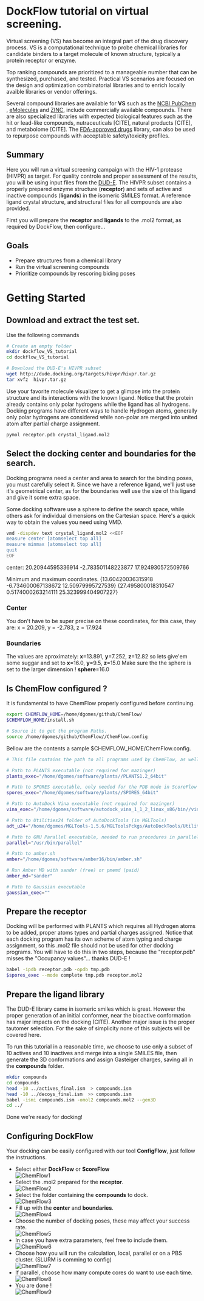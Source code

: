 # DockFlow tutorial on virtual screening.
Virtual screening (VS) has become an integral part of the drug discovery process. VS is a computational technique to probe chemical libraries for candidate binders to a target molecule of known structure, typically a protein receptor or enzyme.

Top ranking compounds are prioritized to a manageable number that can be synthesized, purchased, and tested. Practical VS scenarios are focused on the design and optimization combinatorial libraries and to enrich locally avaible libraries or vendor offerings.

Several compound libraries are available for **VS** such as the [NCBI PubChem ](http://pubchem.ncbi.nlm.nih.gov), [eMolecules](www.emolecules.com) and [ZINC](zinc.docking.org), include commercially available compounds. There are also specialized libraries with expected biological features such as the hit or lead-like compounds, nutraceuticals [CITE], natural products [CITE], and metabolome [CITE].  The [FDA-approved drugs](www.epa.gov/ncct/dsstox) library, can also be used to repurpose compounds with acceptable safety/toxicity profiles.

## Summary
Here you will run a virtual screening campaign with the HIV-1 protease (HIVPR) as target. For quality controle and proper assessment of the results, you will be using input files from the [DUD-E](dude.docking.org "DUD-E: A Database of Useful (Docking) Decoys — Enhanced"). The HIVPR subset contains a properly prepared enzyme structure (**receptor**) and sets of active and inactive compounds (**ligands**) in the isomeric SMILES format. A reference ligand crystal structure, and structural files for all compounds are also provided.

First you will prepare the **receptor** and **ligands** to the .mol2 format, as required by DockFlow, then configure...

## Goals
* Prepare structures from a chemical library
* Run the virtual screening compounds
* Prioritize compounds by rescoring biding poses

# Getting Started
## Download and extract the test set.
Use the following commands 
```bash
# Create an empty folder
mkdir dockflow_VS_tutorial
cd dockflow_VS_tutorial

# Download the DUD-E's HIVPR subset
wget http://dude.docking.org/targets/hivpr/hivpr.tar.gz
tar xvfz  hivpr.tar.gz
```
Use your favorite molecule visualizer to get a glimpse into the protein structure and its interactions with the known ligand. Notice that the protein already contains only polar hydrogens while the ligand has all hydrogens. Docking programs have different ways to handle Hydrogen atoms, generally only polar hydrogens are considered while non-polar are merged into united atom after partial charge assignment. 
```bash
pymol receptor.pdb crystal_ligand.mol2
```
## Select the docking center and boundaries for the search.
Docking programs need a center and area to search for the binding poses, you must carefully select it. Since we have a reference ligand, we'll just use it's geometrical center, as for the boundaries well use the size of this ligand and give it some extra space. 

Some docking software use a sphere to define the search space, while others ask for individual dimensions on the Cartesian space. Here's a quick way to obtain the values you need using VMD.
```bash
vmd -dispdev text crystal_ligand.mol2 <<EOF
measure center [atomselect top all] 
measure minmax [atomselect top all] 
quit
EOF
```
center: 
20.20944595336914 -2.783501148223877 17.924930572509766

Minimum and maximum coordinates.
{13.60420036315918 -6.734600067138672 12.50979995727539} {27.495800018310547 0.5174000263214111 25.323999404907227}

### Center
You don't have to be super precise on these coordinates, for this case, they are:
x = 20.209, y = -2.783, z = 17.924
### Boundaries
The values are aproximately: 
**x**=13.891, **y**=7.252, **z**=12.82
so lets give'em some suggar and set to
**x**=16.0, **y**=9.5, **z**=15.0
Make sure the the sphere is set to the larger dimension !
**sphere**=16.0


## Is ChemFlow configured ?
It is fundamental to have ChemFlow properly configured before continuing.
```bash
export CHEMFLOW_HOME=/home/dgomes/github/ChemFlow/
$CHEMFLOW_HOME/install.sh

# Source it to get the program Paths.
source /home/dgomes/github/ChemFlow//ChemFlow.config
```
Bellow are the contents a sample $CHEMFLOW_HOME/ChemFlow.config. 
```bash
# This file contains the path to all programs used by ChemFlow, as well as some default parameters.

# Path to PLANTS executable (not required for mazinger)
plants_exec="/home/dgomes/software/plants//PLANTS1.2_64bit"

# Path to SPORES executable, only needed for the PDB mode in ScoreFlow
spores_exec="/home/dgomes/software/plants//SPORES_64bit"

# Path to AutoDock Vina executable (not required for mazinger)
vina_exec="/home/dgomes/software/autodock_vina_1_1_2_linux_x86/bin//vina"

# Path to Utilities24 folder of AutoDockTools (in MGLTools)
adt_u24="/home/dgomes/MGLTools-1.5.6/MGLToolsPckgs/AutoDockTools/Utilities24/"

# Path to GNU Parallel executable, needed to run procedures in parallel locally.
parallel="/usr/bin/parallel"

# Path to amber.sh
amber="/home/dgomes/software/amber16/bin/amber.sh"

# Run Amber MD with sander (free) or pmemd (paid)
amber_md="sander"

# Path to Gaussian executable
gaussian_exec=""
```

## Prepare the receptor
Docking will be performed with PLANTS which requires all Hydrogen atoms to be added, proper atoms types and partial charges assigned. Notice that each docking program has its own scheme of atom typing and charge assignment, so this .mol2 file should not be used for other docking programs. You will have to do this in two steps, because the "receptor.pdb" misses the "Occupancy values"... thanks DUD-E !
```bash
babel -ipdb receptor.pdb -opdb tmp.pdb
$spores_exec --mode complete tmp.pdb receptor.mol2
```
## Prepare the ligand library
The DUD-E library came in isomeric smiles which is great. However the proper generation of an initial conformer, near the bioactive conformation has major impacts on the docking (CITE). Another major issue is the proper tautomer selection. For the sake of simplicity none of this subjects will be covered here.

To run this tutorial in a reasonable time, we choose to use only a subset of 10 actives and 10 inactives and merge into a single SMILES file, then generate the 3D conformations and assign Gasteiger charges, saving all in the **compounds** folder.
```bash
mkdir compounds
cd compounds
head -10 ../actives_final.ism  > compounds.ism
head -10 ../decoys_final.ism  >> compounds.ism
babel -ismi compounds.ism -omol2 compounds.mol2 --gen3D
cd ../
```
Done we're ready for docking!

## Configuring DockFlow
Your docking can be easily configured with our tool **ConfigFlow**, just follow the instructions.  
* Select either **DockFlow** or **ScoreFlow**  
![ChemFlow1](ConfigFlow1.png)
* Select the .mol2 prepared for the **receptor**.  
![ChemFlow2](ConfigFlow2.png)
* Select the folder containing the **compounds** to dock.  
![ChemFlow3](ConfigFlow3.png)
* Fill up with the **center** and **boundaries**.  
![ChemFlow4](ConfigFlow4.png)
* Choose the number of docking poses, these may affect your success rate.   
![ChemFlow5](ConfigFlow5.png)
* In case you have extra parameters, feel free to include them.  
![ChemFlow6](ConfigFlow6.png)
* Choose how you will run the calculation, local, parallel or on a PBS cluster. (SLURM is comming to config)  
![ChemFlow7](ConfigFlow7.png)
* If parallel, choose how many compute cores do want to use each time.  
![ChemFlow8](ConfigFlow8.png)
* You are done !  
![ChemFlow9](ConfigFlow9.png)


